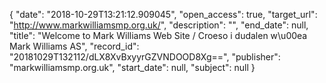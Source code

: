 {
  "date": "2018-10-29T13:21:12.909045", 
  "open_access": true, 
  "target_url": "http://www.markwilliamsmp.org.uk/", 
  "description": "", 
  "end_date": null, 
  "title": "Welcome to Mark Williams Web Site / Croeso i dudalen w\u00ea Mark Williams AS", 
  "record_id": "20181029T132112/dLX8XvBxyyrGZVNDOOD8Xg==", 
  "publisher": "markwilliamsmp.org.uk", 
  "start_date": null, 
  "subject": null
}

